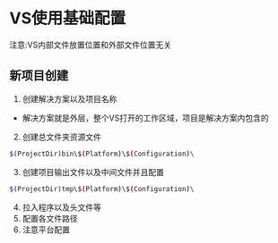 # VS使用基础配置

注意:VS内部文件放置位置和外部文件位置无关

新项目创建
----------
1. 创建解决方案以及项目名称
* 解决方案就是外层，整个VS打开的工作区域，项目是解决方案内包含的
2. 创建总文件夹资源文件
```bash
$(ProjectDir)bin\$(Platform)\$(Configuration)\
```
3. 创建项目输出文件以及中间文件并且配置
```bash
$(ProjectDir)tmp\$(Platform)\$(Configuration)\
```
4. 拉入程序以及头文件等
5. 配置各文件路径
6. 注意平台配置